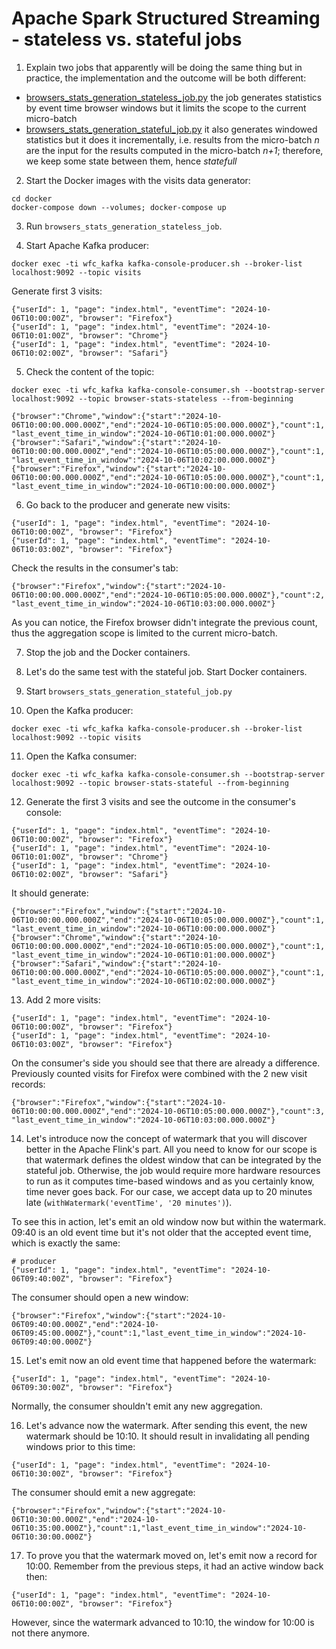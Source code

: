 # Apache Spark Structured Streaming - stateless vs. stateful jobs
 
1. Explain two jobs that apparently will be doing the same thing but in practice, the implementation and the outcome
will be both different:
* [browsers_stats_generation_stateless_job.py](browsers_stats_generation_stateless_job.py) the job generates statistics
by event time browser windows but it limits the scope to the current micro-batch
* [browsers_stats_generation_stateful_job.py](browsers_stats_generation_stateful_job.py) it also generates windowed
statistics but it does it incrementally, i.e. results from the micro-batch _n_ are the input for the results computed in
the micro-batch _n+1_; therefore, we keep some state between them, hence  _statefull_

2. Start the Docker images with the visits data generator:
```
cd docker
docker-compose down --volumes; docker-compose up
```

3. Run `browsers_stats_generation_stateless_job`. 

4. Start Apache Kafka producer:
```
docker exec -ti wfc_kafka kafka-console-producer.sh --broker-list localhost:9092 --topic visits
```

Generate first 3 visits:
```
{"userId": 1, "page": "index.html", "eventTime": "2024-10-06T10:00:00Z", "browser": "Firefox"}
{"userId": 1, "page": "index.html", "eventTime": "2024-10-06T10:01:00Z", "browser": "Chrome"}
{"userId": 1, "page": "index.html", "eventTime": "2024-10-06T10:02:00Z", "browser": "Safari"}
```

5. Check the content of the topic:
```
docker exec -ti wfc_kafka kafka-console-consumer.sh --bootstrap-server localhost:9092 --topic browser-stats-stateless --from-beginning

{"browser":"Chrome","window":{"start":"2024-10-06T10:00:00.000.000Z","end":"2024-10-06T10:05:00.000.000Z"},"count":1,
"last_event_time_in_window":"2024-10-06T10:01:00.000.000Z"}
{"browser":"Safari","window":{"start":"2024-10-06T10:00:00.000.000Z","end":"2024-10-06T10:05:00.000.000Z"},"count":1,
"last_event_time_in_window":"2024-10-06T10:02:00.000.000Z"}
{"browser":"Firefox","window":{"start":"2024-10-06T10:00:00.000.000Z","end":"2024-10-06T10:05:00.000.000Z"},"count":1,
"last_event_time_in_window":"2024-10-06T10:00:00.000.000Z"}
```

6. Go back to the producer and generate new visits:
```
{"userId": 1, "page": "index.html", "eventTime": "2024-10-06T10:00:00Z", "browser": "Firefox"}
{"userId": 1, "page": "index.html", "eventTime": "2024-10-06T10:03:00Z", "browser": "Firefox"}
```

Check the results in the consumer's tab:
```
{"browser":"Firefox","window":{"start":"2024-10-06T10:00:00.000.000Z","end":"2024-10-06T10:05:00.000.000Z"},"count":2,
"last_event_time_in_window":"2024-10-06T10:03:00.000.000Z"}
```

As you can notice, the Firefox browser didn't integrate the previous count, thus the aggregation scope is limited to the 
current micro-batch.

7. Stop the job and the Docker containers.

8. Let's do the same test with the stateful job. Start Docker containers. 
9. Start `browsers_stats_generation_stateful_job.py`

10. Open the Kafka producer:
```
docker exec -ti wfc_kafka kafka-console-producer.sh --broker-list localhost:9092 --topic visits
```

11. Open the Kafka consumer:
```
docker exec -ti wfc_kafka kafka-console-consumer.sh --bootstrap-server localhost:9092 --topic browser-stats-stateful --from-beginning
```

12. Generate the first 3 visits and see the outcome in the consumer's console:
```
{"userId": 1, "page": "index.html", "eventTime": "2024-10-06T10:00:00Z", "browser": "Firefox"}
{"userId": 1, "page": "index.html", "eventTime": "2024-10-06T10:01:00Z", "browser": "Chrome"}
{"userId": 1, "page": "index.html", "eventTime": "2024-10-06T10:02:00Z", "browser": "Safari"}
```

It should generate:
```
{"browser":"Firefox","window":{"start":"2024-10-06T10:00:00.000.000Z","end":"2024-10-06T10:05:00.000.000Z"},"count":1,
"last_event_time_in_window":"2024-10-06T10:00:00.000.000Z"}
{"browser":"Chrome","window":{"start":"2024-10-06T10:00:00.000.000Z","end":"2024-10-06T10:05:00.000.000Z"},"count":1,
"last_event_time_in_window":"2024-10-06T10:01:00.000.000Z"}
{"browser":"Safari","window":{"start":"2024-10-06T10:00:00.000.000Z","end":"2024-10-06T10:05:00.000.000Z"},"count":1,
"last_event_time_in_window":"2024-10-06T10:02:00.000.000Z"}
```

13. Add 2 more visits:
```
{"userId": 1, "page": "index.html", "eventTime": "2024-10-06T10:00:00Z", "browser": "Firefox"}
{"userId": 1, "page": "index.html", "eventTime": "2024-10-06T10:03:00Z", "browser": "Firefox"}
```

On the consumer's side you should see that there are already a difference. Previously counted visits for Firefox 
were combined with the 2 new visit records:

```
{"browser":"Firefox","window":{"start":"2024-10-06T10:00:00.000.000Z","end":"2024-10-06T10:05:00.000.000Z"},"count":3,
"last_event_time_in_window":"2024-10-06T10:03:00.000.000Z"}
```

14. Let's introduce now the concept of watermark that you will discover better in the Apache Flink's part. All you need
to know for our scope is that watermark defines the oldest window that can be integrated by the stateful job. Otherwise,
the job would require more hardware resources to run as it computes time-based windows and as you certainly know, time never
goes back. For our case, we accept data up to 20 minutes late (`withWatermark('eventTime', '20 minutes')`). 

To see this in action, let's emit an old window now but within the watermark. 09:40 is an old event time but it's not older
that the accepted event time, which is exactly the same:

```
# producer
{"userId": 1, "page": "index.html", "eventTime": "2024-10-06T09:40:00Z", "browser": "Firefox"}
```


The consumer should open a new window:
```
{"browser":"Firefox","window":{"start":"2024-10-06T09:40:00.000Z","end":"2024-10-06T09:45:00.000Z"},"count":1,"last_event_time_in_window":"2024-10-06T09:40:00.000Z"}
```

15. Let's emit now an old event time that happened before the watermark:
```
{"userId": 1, "page": "index.html", "eventTime": "2024-10-06T09:30:00Z", "browser": "Firefox"}
```

Normally, the consumer shouldn't emit any new aggregation.

16. Let's advance now the watermark. After sending this event, the new watermark should be 10:10. It should result in
invalidating all pending windows prior to this time:

```
{"userId": 1, "page": "index.html", "eventTime": "2024-10-06T10:30:00Z", "browser": "Firefox"}
```

The consumer should emit a new aggregate:
```
{"browser":"Firefox","window":{"start":"2024-10-06T10:30:00.000Z","end":"2024-10-06T10:35:00.000Z"},"count":1,"last_event_time_in_window":"2024-10-06T10:30:00.000Z"}
```

17. To prove you that the watermark moved on, let's emit now a record for 10:00. Remember from the previous steps, it 
had an active window back then:

```
{"userId": 1, "page": "index.html", "eventTime": "2024-10-06T10:00:00Z", "browser": "Firefox"}
```

However, since the watermark advanced to 10:10, the window for 10:00 is not there anymore.